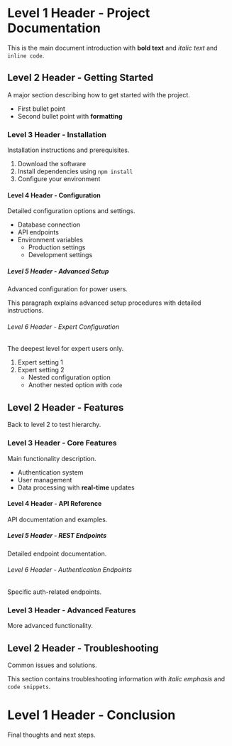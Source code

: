 # Level 1 Header - Project Documentation

This is the main document introduction with **bold text** and _italic text_ and `inline code`.

## Level 2 Header - Getting Started

A major section describing how to get started with the project.

- First bullet point
- Second bullet point with **formatting**

### Level 3 Header - Installation

Installation instructions and prerequisites.

1. Download the software
2. Install dependencies using `npm install`
3. Configure your environment

#### Level 4 Header - Configuration

Detailed configuration options and settings.

- Database connection
- API endpoints
- Environment variables
  - Production settings
  - Development settings

##### Level 5 Header - Advanced Setup

Advanced configuration for power users.

This paragraph explains advanced setup procedures with detailed instructions.

###### Level 6 Header - Expert Configuration

The deepest level for expert users only.

1. Expert setting 1
2. Expert setting 2
   - Nested configuration option
   - Another nested option with `code`

## Level 2 Header - Features

Back to level 2 to test hierarchy.

### Level 3 Header - Core Features

Main functionality description.

- Authentication system
- User management
- Data processing with **real-time** updates

#### Level 4 Header - API Reference

API documentation and examples.

##### Level 5 Header - REST Endpoints

Detailed endpoint documentation.

###### Level 6 Header - Authentication Endpoints

Specific auth-related endpoints.

### Level 3 Header - Advanced Features

More advanced functionality.

## Level 2 Header - Troubleshooting

Common issues and solutions.

This section contains troubleshooting information with _italic emphasis_ and `code snippets`.

# Level 1 Header - Conclusion

Final thoughts and next steps.
